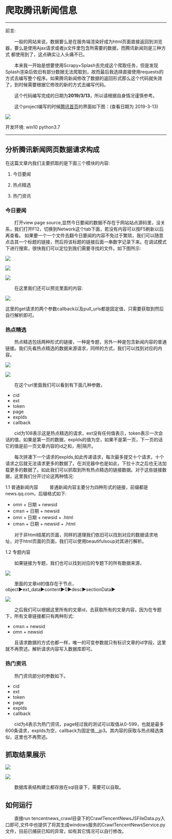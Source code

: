 # 爬取腾讯新闻信息
***
前言:

　　一般的网站来说，数据要么是在服务端渲染好成为html页面直接返回到浏览器，要么是使用Ajax请求或者js文件里包含所需要的数据，而腾讯新闻则是三种方式
都使用到了，这点确实让人头痛不已。

　　本来我一开始是想要使用Scrapy+Splash去完成这个爬取任务，但是发现Splash渲染后依旧有部分数据无法爬取到，故而最后我选择直接使用requests的方式去编写整个程序。如果腾讯新闻修改了数据的返回形式那么这个代码就失效了，到时候需要根据它修改的新的方式去编写代码。

　　这个代码编写完成的日期为**2019/3/13**，所以请根据自身情况谨慎参考。

　　这个project编写的时候[腾讯首页](https://news.qq.com/)的界面如下图：(查看日期为 2019-3-13)
    
![](https://github.com/cheng-github/tencentnews_crawl/raw/master/show_pictures/腾讯首页.PNG)


开发环境: win10 python3.7 
***
## 分析腾讯新闻网页数据请求构成

在这篇文章内我们主要抓取的是下面三个模块的内容:
1. 今日要闻

2. 热点精选

3. 热门资讯

### 今日要闻

　　打开view page source,显然今日要闻的数据不存在于网站站点源码里，没关系，我们打开F12，切换到Network这个tab下面，若没有内容可以按F5刷新以后再查看。 如果要一个一个文件去翻今日要闻的内容不免过于繁琐，我们可以随意点击其一个标题的链接，然后将该标题的链接后面一串数字记录下来。在调试模式下进行搜索，很快我们可以定位到我们需要寻找的文件。如下图所示:

![](https://github.com/cheng-github/tencentnews_crawl/raw/master/show_pictures/今日要闻3.PNG)

![](https://github.com/cheng-github/tencentnews_crawl/raw/master/show_pictures/今日要闻4.PNG)
  
![](https://github.com/cheng-github/tencentnews_crawl/raw/master/show_pictures/今日要闻5.PNG)

　　在这里我们还可以预览里面的内容:
  
![](https://github.com/cheng-github/tencentnews_crawl/raw/master/show_pictures/今日要闻6.PNG)

这里的get请求的两个参数callback以及pull_urls都是固定值，只需要获取到然后自行解析即可。

### 热点精选

　　热点精选包括两种形式的链接，一种是专题，另外一种是包含新闻内容的普通链接。我们先看热点精选的数据来源请求，同样的方式，我们可以找到对应的内容。
  
![](https://github.com/cheng-github/tencentnews_crawl/raw/master/show_pictures/热点精选.PNG)
  
![](https://github.com/cheng-github/tencentnews_crawl/raw/master/show_pictures/热点精选2.PNG)
  
　　在这个url里面我们可以看到有下面几种参数，
- cid
- ext
- token
- page
- expIds
- callback

　　cid为108表示这是热点精选的请求，ext没有任何值表示，token表示一次会话的值，如果是第一页的数据，expIds的值为空，如果不是第一页，下一页的话它的值是前一页文章内容的id之和，用|隔开。
  
　　每次拼凑下一个请求的expIds,如此传递请求，每次最多提交十个请求，十个请求之后就无法请求更多的数据了。在浏览器中也是如此，下拉十次之后也无法加载更多的数据了。如此我们可以抓取到所有热点精选的链接数据。对于这些链接数据，这里我们分开讨论这两种情况:
   
1.1 普通新闻内容
　　
  普通新闻内容主要分为四种形式的链接，前缀都是news.qq.com，后缀格式如下:

- omn + 日期 + newsid 
- cmsn + 日期 + newsid
- omn + 日期 + newsid + .html
- cmsn + 日期 + newsid + .html

　　对于非html结尾的页面，同样的道理我们依旧可以找到对应的数据请求地址，对于html页面的页面，我们可以使用beautifulsoup对其进行解析。

1.2 专题内容

　　如果链接为专题，我们也可以找到对应的专题下的所有数据来源，
  
![](https://github.com/cheng-github/tencentnews_crawl/raw/master/show_pictures/专题1.PNG)
    
  　　里面的文章id的值存在于节点，object►ext_data►content►0►desc►sectionData►
   
![](https://github.com/cheng-github/tencentnews_crawl/raw/master/show_pictures/专题2.PNG)
  
 　　之后我们可以根据这里所有的文章id，去获取所有的文章内容，因为在专题下，所有文章链接都只有两种形式:
   
   - cmsn + newsid
   - omn + newsid
   
   　　且请求数据的方式也都一样，唯一的可变参数就只有标识文章的id字段，这里就不再赘述。解析请求内容写入数据库即可。
     
### 热门资讯

　　热门资讯部分的参数如下。
  
- cid
- ext
- token
- page
- expIds
- callback

　　cid为4表示为热门资讯，page经过我的测试可以取值从0-599，也就是最多600条请求，expIds为空，callback为固定值__jp3。其内容的获取与热点精选类似，这里也不再赘述。
  
  
## 抓取结果展示

![](https://github.com/cheng-github/tencentnews_crawl/raw/master/show_pictures/数据库1.PNG)

![](https://github.com/cheng-github/tencentnews_crawl/raw/master/show_pictures/数据库2.PNG)

　　数据库表结构建立都存放在sql目录下，需要可以自取。

## 如何运行

　　直接run tencentnews_crawl目录下的CrawlTencentNewsJSFileData.py入口即可,文件中也提供了将其生成windows服务的CrawlTencentNewsService.py文件，目前已捕获已知的异常，如有其它情况可以自行修改。



